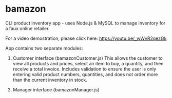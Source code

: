 # bamazon
CLI product inventory app - uses Node.js & MySQL to manage inventory for a faux online retailer.

For a video demostration, please click here:
https://youtu.be/_wWvR2qezGk

App contains two separate modules:

1. Customer interface (bamazonCustomer.js)
This allows the customer to view all products and prices, select an item to buy, a quantity, and then receive a total invoice. Includes validation to ensure the user is only entering valid product numbers, quantities, and does not order more than the current inventory in stock.

2. Manager interface (bamazonManager.js)
